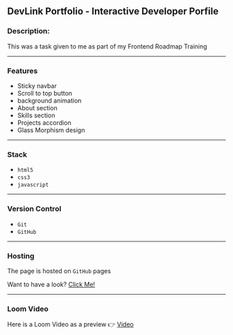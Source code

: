 ## DevLink Portfolio - Interactive Developer Porfile

### Description:
This was a task given to me as part of my Frontend Roadmap Training

---

### Features
- Sticky navbar
- Scroll to top button
- background animation
- About section
- Skills section
- Projects accordion
- Glass Morphism design

---

### Stack
- `html5`
- `css3`
- `javascript`

---

### Version Control
- `Git`
- `GitHub`

---

### Hosting
The page is hosted on `GitHub` pages 

Want to have a look?
<a href="https://chris-error-404.github.io/DevLink-Portfolio/">Click Me!</a>
<br>

---

### Loom Video

Here is a Loom Video as a preview 👉
<a href="https://www.loom.com/embed/3854fdc7714d4e7882c50917c7914870?sid=c125bf99-049c-4b84-a8e4-4c9f20b89d35">Video</a>

